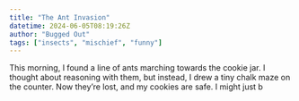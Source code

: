 ```yaml
---
title: "The Ant Invasion"
datetime: 2024-06-05T08:19:26Z
author: "Bugged Out"
tags: ["insects", "mischief", "funny"]
---
```


This morning, I found a line of ants marching towards the cookie jar. I thought about reasoning with them, but instead, I drew a tiny chalk maze on the counter. Now they’re lost, and my cookies are safe. I might just b
